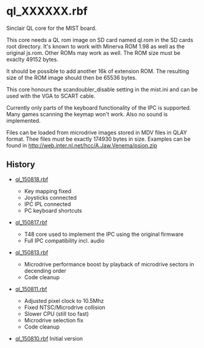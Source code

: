 ql_XXXXXX.rbf
=============

Sinclair QL core for the MIST board.

This core needs a QL rom image on SD card named ql.rom in the SD cards
root directory. It's known to work with Minerva ROM 1.98 as well as the
original js.rom. Other ROMs may work as well. The ROM size must be exaclty
49152 bytes.

It should be possible to add another 16k of extension ROM. The resulting size
of the ROM image should then be 65536 bytes.

This core honours the scandoubler_disable setting in the mist.ini and can
be used with the VGA to SCART cable.

Currently only parts of the keyboard functionality of the IPC is supported.
Many games scanning the keymap won't work. Also no sound is implemented.

Files can be loaded from microdrive images stored in MDV files in QLAY
format. Thee files must be exactly 174930 bytes in size. Examples can
be found in http://web.inter.nl.net/hcc/A.Jaw.Venema/psion.zip

History
-------

* [ql_150818.rbf](https://github.com/mist-devel/mist-binaries/raw/master/cores/ql/ql_150818.rbf)
  - Key mapping fixed
  - Joysticks connected
  - IPC IPL connected
  - PC keyboard shortcuts

* [ql_150817.rbf](https://github.com/mist-devel/mist-binaries/raw/master/cores/ql/ql_150817.rbf)
  - T48 core used to implement the IPC using the original firmware
  - Full IPC compatibility incl. audio

* [ql_150813.rbf](https://github.com/mist-devel/mist-binaries/raw/master/cores/ql/ql_150813.rbf)
  - Microdrive performance boost by playback of microdrive sectors in decending order
  - Code cleanup

* [ql_150811.rbf](https://github.com/mist-devel/mist-binaries/raw/master/cores/ql/ql_150811.rbf)
  - Adjusted pixel clock to 10.5Mhz
  - Fixed NTSC/Microdrive collision
  - Slower CPU (still too fast)
  - Microdrive selection fix
  - Code cleanup

* [ql_150810.rbf](https://github.com/mist-devel/mist-binaries/raw/master/cores/ql/ql_150810.rbf) Initial version
